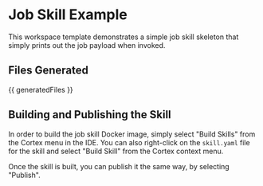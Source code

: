 # Job Skill Example

This workspace template demonstrates a simple job skill skeleton that simply prints out the job payload when invoked.

## Files Generated
{{ generatedFiles }}

## Building and Publishing the Skill

In order to build the job skill Docker image, simply select "Build Skills" from the Cortex menu in the IDE.  You can also right-click on the `skill.yaml` file for the skill and select "Build Skill" from the Cortex context menu.

Once the skill is built, you can publish it the same way, by selecting "Publish".

